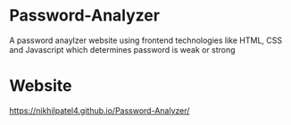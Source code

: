 # Password-Analyzer
A password anaylzer website using frontend technologies like HTML, CSS and Javascript which determines password is weak or strong

# Website 
https://nikhilpatel4.github.io/Password-Analyzer/
